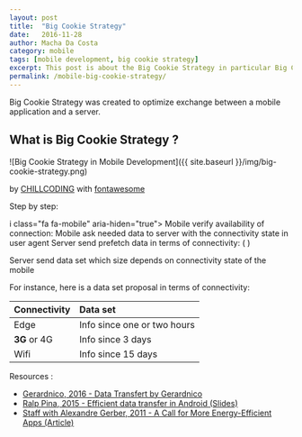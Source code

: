 ```yaml
---
layout: post
title:  "Big Cookie Strategy"
date:   2016-11-28
author: Macha Da Costa
category: mobile
tags: [mobile development, big cookie strategy]
excerpt: This post is about the Big Cookie Strategy in particular Big Cookie Model to optimise exchange between server and mobile.
permalink: /mobile-big-cookie-strategy/
---
```


Big Cookie Strategy was created to optimize exchange between a mobile application and a server.
 

## What is Big Cookie Strategy ?

![Big Cookie Strategy in Mobile Development]({{ site.baseurl }}/img/big-cookie-strategy.png)

<i class="fa fa-copyright" aria-hiden="true"></i> by [CHILLCODING](https://www.chillcoding.com) with [fontawesome](http://fontawesome.io/cheatsheet/)

<i class="fa fa-list fa-2x" aria-hiden="true"></i> Step by step:

i class="fa fa-mobile" aria-hiden="true"></i> Mobile verify availability of connection: <i class="fa fa-exclamation-triangle" aria-hiden="true"></i> <i class="fa fa-plane" aria-hiden="true"></i>
<i class="fa fa-exchange" aria-hiden="true"></i> Mobile ask needed data to server with the connectivity state in user agent 
<i class="fa fa-server" aria-hiden="true"></i> Server send prefetch data in terms of connectivity: <i class="fa fa-database" aria-hiden="true"></i> ( <i class="fa fa-signal" aria-hiden="true"></i> )

Server send data set which size depends on connectivity state of the mobile

For instance, here is a data set proposal in terms of connectivity:

| Connectivity | Data set |
| ---------- | :--------|
| <i class="fa fa-signal" aria-hiden="true"></i> Edge | Info since one or two hours |
| **3G** or 4G | Info since 3 days |
| <i class="fa fa-wifi" aria-hiden="true"></i> Wifi | Info since 15 days | 




<i class="fa fa-globe fa-2x" aria-hiden="true"></i> Resources :

* [Gerardnico, 2016 - Data Transfert by Gerardnico](http://gerardnico.com/wiki/android/data_transfer)
* [Ralp Pina, 2015 - Efficient data transfer in Android (Slides)](http://www.slideshare.net/CotapEng/efficient-data-transfer-tech-talk)
* [Staff with Alexandre Gerber, 2011 - A Call for More Energy-Efficient Apps (Article)](http://www.research.att.com/articles/featured_stories/2011_03/201102_Energy_efficient?fbid=HZjMhQoG88-)
